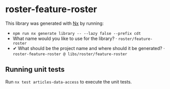 # roster-feature-roster

This library was generated with [Nx](https://nx.dev) by running:

- `npm run nx generate library -- --lazy false --prefix cdt`
- What name would you like to use for the library? · `roster/feature-roster`
- ✔ What should be the project name and where should it be generated? · `roster-feature-roster @ libs/roster/feature-roster`

## Running unit tests

Run `nx test articles-data-access` to execute the unit tests.

